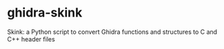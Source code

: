 # ghidra-skink
Skink: a Python script to convert Ghidra functions and structures to C and C++ header files
